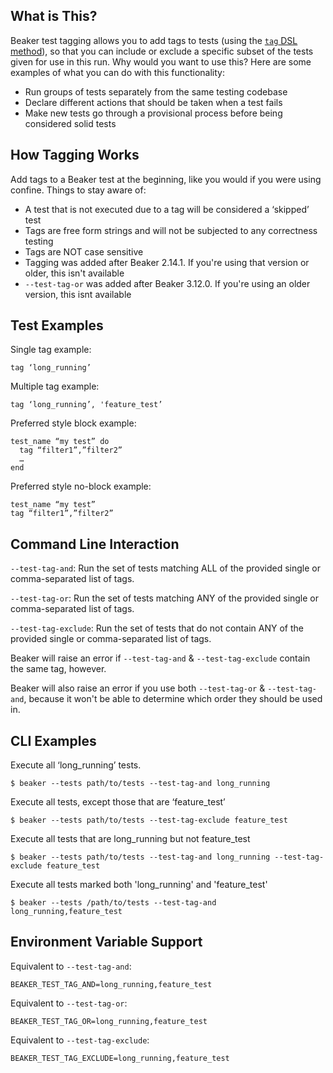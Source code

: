 ## What is This?

Beaker test tagging allows you to add tags to tests (using the [`tag` DSL method](http://www.rubydoc.info/github/puppetlabs/beaker/master/Beaker/DSL/TestTagging#tag-instance_method)), so that you can include or exclude a specific subset of the tests given for use in this run. Why would you want to use this? Here are some examples of what you can do with this functionality:

- Run groups of tests separately from the same testing codebase
- Declare different actions that should be taken when a test fails
- Make new tests go through a provisional process before being considered solid tests

## How Tagging Works

Add tags to a Beaker test at the beginning, like you would if you were using confine. Things to stay aware of:

- A test that is not executed due to a tag will be considered a ‘skipped’ test
- Tags are free form strings and will not be subjected to any correctness testing
- Tags are NOT case sensitive
- Tagging was added after Beaker 2.14.1. If you're using that version or older, this isn't available
- `--test-tag-or` was added after Beaker 3.12.0. If you're using an older version, this isnt available

## Test Examples

Single tag example:

    tag ‘long_running’

Multiple tag example:

    tag ‘long_running’, 'feature_test’

Preferred style block example:

    test_name “my test” do
      tag “filter1”,”filter2”
      …
    end

Preferred style no-block example:

    test_name “my test”
    tag “filter1”,”filter2”

## Command Line Interaction

`--test-tag-and`: Run the set of tests matching ALL of the provided single or comma-separated list of tags.

`--test-tag-or`: Run the set of tests matching ANY of the provided single or comma-separated list of tags.

`--test-tag-exclude`: Run the set of tests that do not contain ANY of the provided single or comma-separated list of tags.

Beaker will raise an error if `--test-tag-and` & `--test-tag-exclude` contain the same tag, however.

Beaker will also raise an error if you use both `--test-tag-or` & `--test-tag-and`, because it won't be able to determine which order they should be used in.

## CLI Examples

Execute all ‘long_running’ tests.

    $ beaker --tests path/to/tests --test-tag-and long_running

Execute all tests, except those that are ‘feature_test’

    $ beaker --tests path/to/tests --test-tag-exclude feature_test

Execute all tests that are long_running but not feature_test

    $ beaker --tests path/to/tests --test-tag-and long_running --test-tag-exclude feature_test

Execute all tests marked both 'long_running' and 'feature_test'

    $ beaker --tests /path/to/tests --test-tag-and long_running,feature_test

## Environment Variable Support

Equivalent to `--test-tag-and`:

    BEAKER_TEST_TAG_AND=long_running,feature_test

Equivalent to `--test-tag-or`:

    BEAKER_TEST_TAG_OR=long_running,feature_test

Equivalent to `--test-tag-exclude`:

    BEAKER_TEST_TAG_EXCLUDE=long_running,feature_test
